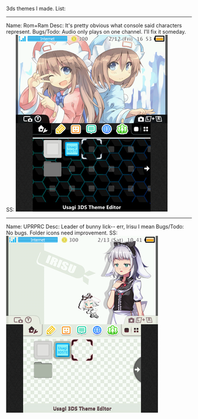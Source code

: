 3ds themes I made. List:

---------

Name: Rom+Ram
Desc: It's pretty obvious what console said characters represent.
Bugs/Todo: Audio only plays on one channel. I'll fix it someday.
SS:
![Rom+Ram Theme](https://raw.githubusercontent.com/chaoskagami/customization/master/3ds/Rom+Ram/preview.png)

---------

Name: UPRPRC
Desc: Leader of bunny lick-- err, Irisu I mean
Bugs/Todo: No bugs. Folder icons need improvement.
SS:
![UPRPRC Theme](https://raw.githubusercontent.com/chaoskagami/customization/master/3ds/UPRPRC/preview.png)
